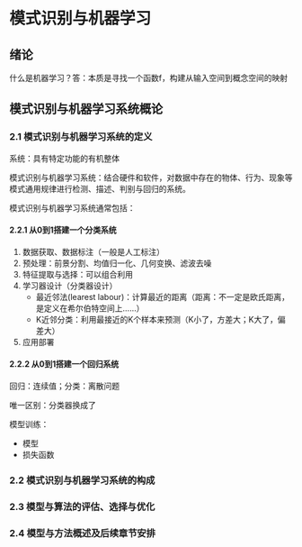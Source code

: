 # 模式识别与机器学习
## 绪论
什么是机器学习？答：本质是寻找一个函数f，构建从输入空间到概念空间的映射

## 模式识别与机器学习系统概论
### 2.1 模式识别与机器学习系统的定义
系统：具有特定功能的有机整体

模式识别与机器学习系统：结合硬件和软件，对数据中存在的物体、行为、现象等模式通用规律进行检测、描述、判别与回归的系统。

模式识别与机器学习系统通常包括：

#### 2.2.1 从0到1搭建一个分类系统

1. 数据获取、数据标注（一般是人工标注）
2. 预处理：前景分割、均值归一化、几何变换、滤波去噪
3. 特征提取与选择：可以组合利用
4. 学习器设计（分类器设计）
    - 最近邻法(learest labour)：计算最近的距离（距离：不一定是欧氏距离，是定义在希尔伯特空间上……）
    - K近邻分类：利用最接近的K个样本来预测（K小了，方差大；K大了，偏差大）
5. 应用部署

#### 2.2.2 从0到1搭建一个回归系统
回归：连续值；分类：离散问题

唯一区别：分类器换成了   

模型训练：

- 模型
- 损失函数 

### 2.2 模式识别与机器学习系统的构成
### 2.3 模型与算法的评估、选择与优化
### 2.4 模型与方法概述及后续章节安排
